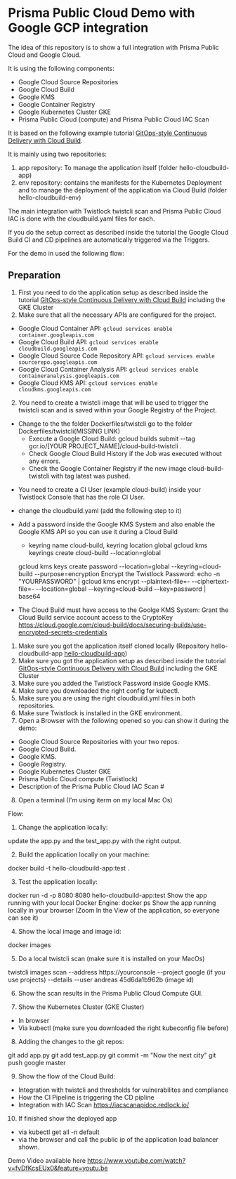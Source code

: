 # Prisma Public Cloud Demo with Google GCP integration

The idea of this repository is to show a full integration with Prisma Public Cloud and Google Cloud.

It is using the following components:
- Google Cloud Source Repositories
- Google Cloud Build
- Google KMS
- Google Container Registry
- Google Kubernetes Cluster GKE
- Prisma Public Cloud (compute) and Prisma Public Cloud IAC Scan

It is based on the following example tutorial [GitOps-style Continuous Delivery with Cloud Build](https://cloud.google.com/kubernetes-engine/docs/tutorials/gitops-cloud-build).

It is mainly using two repositories:
1. app repository: To manage the application itself (folder hello-cloudbuild-app)
2. env repository: contains the manifests for the Kubernetes Deployment and to manage the deployment of the application via Cloud Build (folder hello-cloudbuild-env)

The main integration with Twistlock twistcli scan and Prisma Public Cloud IAC is done with the cloudbuild.yaml files for each.

If you do the setup correct as described inside the tutorial the Google Cloud Build CI and CD pipelines are automatically triggered via the Triggers.

For the demo in used the following flow:

## Preparation

1. First you need to do the application setup as described inside the tutorial [GitOps-style Continuous Delivery with Cloud Build](https://cloud.google.com/kubernetes-engine/docs/tutorials/gitops-cloud-build) including the GKE Cluster
2. Make sure that all the necessary APIs are configured for the project.
* Google Cloud Container API: `gcloud services enable container.googleapis.com`
* Google Cloud Build API: `gcloud services enable cloudbuild.googleapis.com`
* Google Cloud Source Code Repository API: `gcloud services enable sourcerepo.googleapis.com`
* Google Cloud Container Analysis API: `gcloud services enable containeranalysis.googleapis.com`
* Google Cloud KMS API: `gcloud services enable cloudkms.googleapis.com`

2. You need to create a twistcli image that will be used to trigger the twistcli scan and is saved within your Google Registry of the Project.
* Change to the the folder Dockerfiles/twistcli  go to the folder Dockerfiles/twistcli(MISSING LINK)
  - Execute a Google Cloud Build:
    gcloud builds submit --tag gcr.io/[YOUR PROJECT_NAME]/cloud-build-twistcli .
  - Check Google Cloud Build History if the Job was executed without any errors.
  - Check the Google Container Registry if the new image cloud-build-twistcli with tag latest was pushed.
- You need to create a CI User (example cloud-build) inside your Twistlock Console that has the role CI User.
- change the cloudbuild.yaml (add the following step to it)
- Add a password inside the Google KMS System and also enable the Google KMS API so you can use it during a Cloud Build
  - keyring name cloud-build, keyring location global
  gcloud kms keyrings create cloud-build --location=global

  gcloud kms keys create password --location=global --keyring=cloud-build --purpose=encryption
  Encrypt the Twistlock Password:
  echo -n "YOURPASSWORD" | gcloud kms encrypt --plaintext-file=- --ciphertext-file=- --location=global --keyring=cloud-build --key=password | base64

- The Cloud Build must have access to the Goolge KMS System: Grant the Cloud Build service account access to the CryptoKey
https://cloud.google.com/cloud-build/docs/securing-builds/use-encrypted-secrets-credentials

1. Make sure you got the application itself cloned locally (Repository hello-cloudbuild-app [hello-cloudbuild-app](https://github.com/automatecloud/hello-cloudbuild-app))
2. Make sure you got the application setup as described inside the tutorial [GitOps-style Continuous Delivery with Cloud Build](https://cloud.google.com/kubernetes-engine/docs/tutorials/gitops-cloud-build) including the GKE Cluster
3. Make sure you added the Twistlock Password inside Google KMS.
4. Make sure you downloaded the right config for kubectl.
5. Make sure you are using the right cloudbuild.yml files in both repositories.
6. Make sure Twistlock is installed in the GKE environment.
7. Open a Browser with the following opened so you can show it during the demo:
  - Google Cloud Source Repositories with your two repos.
  - Google Cloud Build.
  - Google KMS.
  - Google Registry.
  - Google Kubernetes Cluster GKE
  - Prisma Public Cloud compute (Twistlock)
  - Description of the Prisma Public Cloud IAC Scan #
8. Open a terminal (I'm using iterm on my local Mac Os)

Flow:
1. Change the application locally:

update the app.py and the test_app.py with the right output.

2. Build the application locally on your machine:

docker build -t hello-cloudbuild-app:test .

3. Test the application locally:

docker run -d -p 8080:8080 hello-cloudbuild-app:test
Show the app running with your local Docker Engine:
docker ps
Show the app running locally in your browser (Zoom In the View of the application, so everyone can see it)

4. Show the local image and image id:

docker images

5. Do a local twistcli scan (make sure it is installed on your MacOs)

twistcli images  scan --address https://yourconsole --project google (if you use projects) --details --user andreas 45d6da1b962b (image id)

6. Show the scan results in the Prisma Public Cloud Compute GUI.

7. Show the Kubernetes Cluster (GKE Cluster)

- In browser
- Via kubectl (make sure you downloaded the right kubeconfig file before)

8. Adding the changes to the git repos:

git add app.py
git add test_app.py
git commit -m "Now the next city"
git push google master

9. Show the flow of the Cloud Build:

- Integration with twistcli and thresholds for vulnerabilites and compliance
- How the CI Pipeline is triggering the CD pipline
- Integration with IAC Scan https://iacscanapidoc.redlock.io/

10. If finished show the deployed app

- via kubectl get all -n default
- via the browser and call the public ip of the application load balancer shown.

Demo Video available here https://www.youtube.com/watch?v=fvDfKcsEUx0&feature=youtu.be
